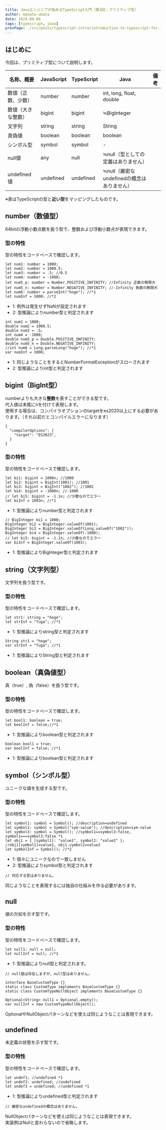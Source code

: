 ```yaml
---
title: Javaエンジニアが始めるTypeScript入門（第3回：プリミティブ型）
author: masato-ubata
date: 2024-09-06
tags: [typescript, java]
prevPage: ./src/posts/typescript-intro/introduction-to-typescript-for-java-engineer_variable.md
---
```


## はじめに

今回は、プリミティブ型について説明します。  

|名称、概要|JavaScript|TypeScript|Java|備考|
|---|---|---|---|---|
|数値（正数、少数）|number|number|int, long, float, double||
|数値（大きな整数）|bigint|bigint|≒BigInteger||
|文字列|string|string|String||
|真偽値|boolean|boolean|boolean||
|シンボル型|symbol|symbol|-||
|null値|any|null|≒null（型としての定義はありません）||
|undefined値|undefined|undefined|≒null（厳密なundefinedの概念はありません）||

※表はTypeScriptの型と**近い型**をマッピングしたものです。

## number（数値型）

64bitの浮動小数点数を扱う型で、整数および浮動小数点が表現できます。

### 型の特性

型の特性をコードベースで確認します。

```ts: TypeScript
let num1: number = 1000;
let num2: number = 1000.5;
let num3: number = .5; //0.5
let num4: number = -1000;
let num5_p: number = Number.POSITIVE_INFINITY; //Infinity 正数の無限大
let num5_n: number = Number.NEGATIVE_INFINITY; //-Infinity 負数の無限大
let num6: number = parseInt("hoge"); //*1
let numInf = 1000; //*2
```
* 1: 例外は発生せずNaNが設定されます
* 2: 型推論によりnumber型と判定されます

```java: Javaではどうなるか
int num1 = 1000;
double num2 = 1000.5;
double num3 = .5;
int num4 = -1000;
double num5_p = Double.POSITIVE_INFINITY;
double num5_n = Double.NEGATIVE_INFINITY;
//int num6 = Long.parseLong("hoge"); //*1
var numInf = 1000;
```
* 1: 同じようなことをするとNumberFormatExceptionがスローされます
* 2: 型推論によりint型と判定されます

## bigint（BigInt型） 

numberよりも大きな**整数**を表すことができる型です。  
代入値は末尾にnを付けて表現します。  
使用する場合は、コンパイラオプションのtargetをes2020以上にする必要があります。（それ以前だとコンパイルエラーになります）
  ```json: tsconfig.json
  {
    "compilerOptions": {
      "target": "ES2023",
    }
  }
  ```

### 型の特性

型の特性をコードベースで確認します。


```ts: TypeScript
let bi1: bigint = 1000n; //1000
let bi2: bigint = BigInt(1001); //1001
let bi3: bigint = BigInt("1002"); //1002
let bi4: bigint = -1000n; //-1000
// let bi5: bigint = -1.1n; //少数なのでエラー
let biInf = 1003n; //*1
```
* 1: 型推論によりnumber型と判定されます

```java: Javaではどうなるか
// BigInteger bi1 = 1000;
BigInteger bi2 = BigInteger.valueOf(1001);
BigInteger bi3 = BigInteger.valueOf(Long.valueOf("1002"));
BigInteger bi4 = BigInteger.valueOf(-1000);
// let bi5: bigint = -1.1n; //少数なのでエラー
var biInf = BigInteger.valueOf(1003);
```
* 1: 型推論によりBigInteger型と判定されます

## string（文字列型）

文字列を扱う型です。

### 型の特性

型の特性をコードベースで確認します。


```ts: TypeScript
let str1: string = "hoge";
let strInf = "fuga"; //*1
```
* 1: 型推論によりstring型と判定されます

```java: Javaではどうなるか
String str1 = "hoge";
var strInf = "fuga"; //*1
```
* 1: 型推論によりString型と判定されます

## boolean（真偽値型）

真（true）, 偽（false）を扱う型です。

### 型の特性

型の特性をコードベースで確認します。


```ts: TypeScript
let bool1: boolean = true;
let boolInf = false;//*1
```
* 1: 型推論によりboolean型と判定されます

```java: Javaではどうなるか
boolean bool1 = true;
var boolInf = false; //*1
```
* 1: 型推論によりboolean型と判定されます

## symbol（シンボル型）

ユニークな値を生成する型です。

### 型の特性

型の特性をコードベースで確認します。

```ts: TypeScript
let symbol1: symbol = Symbol(); //description=undefined
let symbol2: symbol = Symbol("sym-value"); //description=sym-value
let symbol3: symbol = Symbol(); //symbol1==symbol3:false, symbol1===symbol3:false *1
let obj1 = { [symbol1]: "value1", symbol2: "value2" }; //obj1[symbol1]=value1, obj1.symbol2=value2
let symbolInf = Symbol(); //*2
```
* 1: 個々にユニークなので一致しません
* 2: 型推論によりsymbol型と判定されます

```java: Javaではどうなるか
// 対応する型はありません。  
```
同じようなことを表現するには独自の仕組みを作る必要があります。

## null

値の欠如を示す型です。

### 型の特性

型の特性をコードベースで確認します。


```ts: TypeScript
let null1: null = null;
let nullInf = null; //*1
```
* 1: 型推論によりnull型と判定されます。

```java: Javaではどうなるか
// null値は存在しますが、null型はありません。

interface BaseCustomType {}
static class CustomType implements BaseCustomType {}
static class CustomTypeNullObject implements BaseCustomType {}

Optional<String> null1 = Optional.empty();
var nullInf = new CustomTypeNullObject();
```
OptionalやNullObjectパターンなどを使えば同じようなことは表現できます。  

## undefined

未定義の状態を示す型です。

### 型の特性

型の特性をコードベースで確認します。

```ts: TypeScript
let undef1; //undefined *1
let undef2: undefined; //undefined
let undef3 = undefined; //undefined *1
```
* 1: 型推論によりundefined型と判定されます

```java: Javaではどうなるか
// 厳密なundefinedの概念はありません。  
```
NullObjectパターンなどを使えば同じようなことは表現できます。  
実装例はNullと変わらないので省略します。
